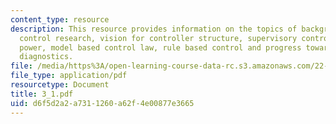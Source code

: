 ```yaml
---
content_type: resource
description: This resource provides information on the topics of background on MIT
  control research, vision for controller structure, supervisory control of neutronic
  power, model based control law, rule based control and progress towards automated
  diagnostics.
file: /media/https%3A/open-learning-course-data-rc.s3.amazonaws.com/22-921-nuclear-power-plant-dynamics-and-control-january-iap-2006/d6f5d2a2a7311260a62f4e00877e3665_3_1.pdf
file_type: application/pdf
resourcetype: Document
title: 3_1.pdf
uid: d6f5d2a2-a731-1260-a62f-4e00877e3665
---
```

